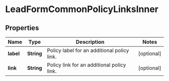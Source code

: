 

# LeadFormCommonPolicyLinksInner


## Properties

| Name | Type | Description | Notes |
|------------ | ------------- | ------------- | -------------|
|**label** | **String** | Policy label for an additional policy link. |  [optional] |
|**link** | **String** | Policy link for an additional policy link. |  [optional] |



